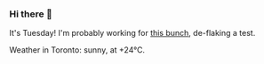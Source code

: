 ### Hi there :wave:

It's Tuesday! I'm probably working for [this bunch](https://github.com/kohofinancial), de-flaking a test.

Weather in Toronto: sunny, at +24°C.

